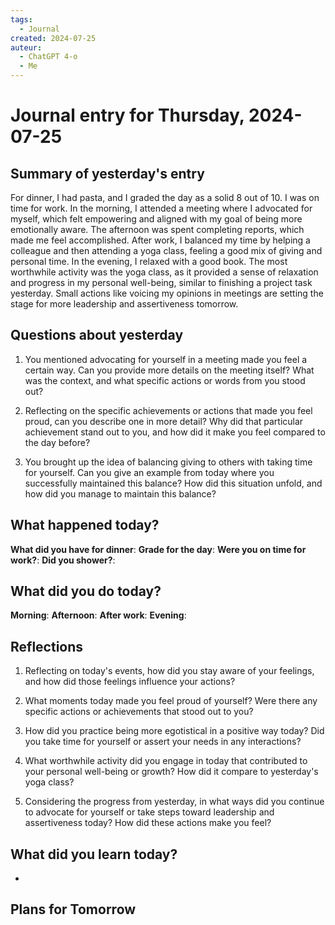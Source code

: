 ```yaml
---
tags:
  - Journal
created: 2024-07-25
auteur:
  - ChatGPT 4-o
  - Me
---
```

# Journal entry for Thursday, 2024-07-25

## Summary of yesterday's entry

For dinner, I had pasta, and I graded the day as a solid 8 out of 10. I was on time for work. In the morning, I attended a meeting where I advocated for myself, which felt empowering and aligned with my goal of being more emotionally aware. The afternoon was spent completing reports, which made me feel accomplished. After work, I balanced my time by helping a colleague and then attending a yoga class, feeling a good mix of giving and personal time. In the evening, I relaxed with a good book. The most worthwhile activity was the yoga class, as it provided a sense of relaxation and progress in my personal well-being, similar to finishing a project task yesterday. Small actions like voicing my opinions in meetings are setting the stage for more leadership and assertiveness tomorrow.

## Questions about yesterday

1. You mentioned advocating for yourself in a meeting made you feel a certain way. Can you provide more details on the meeting itself? What was the context, and what specific actions or words from you stood out?

2. Reflecting on the specific achievements or actions that made you feel proud, can you describe one in more detail? Why did that particular achievement stand out to you, and how did it make you feel compared to the day before?

3. You brought up the idea of balancing giving to others with taking time for yourself. Can you give an example from today where you successfully maintained this balance? How did this situation unfold, and how did you manage to maintain this balance?

## What happened today?

**What did you have for dinner**: 
**Grade for the day**: 
**Were you on time for work?**:
**Did you shower?**:

## What did you do today?

**Morning**: 
**Afternoon**: 
**After work**: 
**Evening**: 

## Reflections

1. Reflecting on today's events, how did you stay aware of your feelings, and how did those feelings influence your actions?

2. What moments today made you feel proud of yourself? Were there any specific actions or achievements that stood out to you?

3. How did you practice being more egotistical in a positive way today? Did you take time for yourself or assert your needs in any interactions?

4. What worthwhile activity did you engage in today that contributed to your personal well-being or growth? How did it compare to yesterday's yoga class?

5. Considering the progress from yesterday, in what ways did you continue to advocate for yourself or take steps toward leadership and assertiveness today? How did these actions make you feel?

## What did you learn today?

- 

## Plans for Tomorrow
